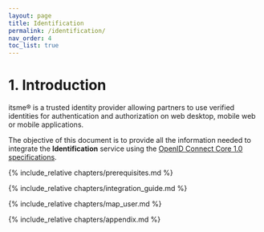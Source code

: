 ```yaml
---
layout: page
title: Identification
permalink: /identification/
nav_order: 4
toc_list: true
---
```


# 1. Introduction
itsme® is a trusted identity provider allowing partners to use verified identities for authentication and authorization on web desktop, mobile web or mobile applications. 

The objective of this document is to provide all the information needed to integrate the **Identification** service using the <a href="http://openid.net/specs/openid-connect-core-1_0.html" target="blank">OpenID Connect Core 1.0 specifications</a>.

{% include_relative chapters/prerequisites.md %}

{% include_relative chapters/integration_guide.md %}

{% include_relative chapters/map_user.md %}

{% include_relative chapters/appendix.md %}



